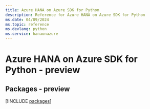 ```yaml
---
title: Azure HANA on Azure SDK for Python
description: Reference for Azure HANA on Azure SDK for Python
ms.date: 04/09/2024
ms.topic: reference
ms.devlang: python
ms.service: hanaonazure
---
```

# Azure HANA on Azure SDK for Python - preview
## Packages - preview
[!INCLUDE [packages](hana-on-azure-index.md)]